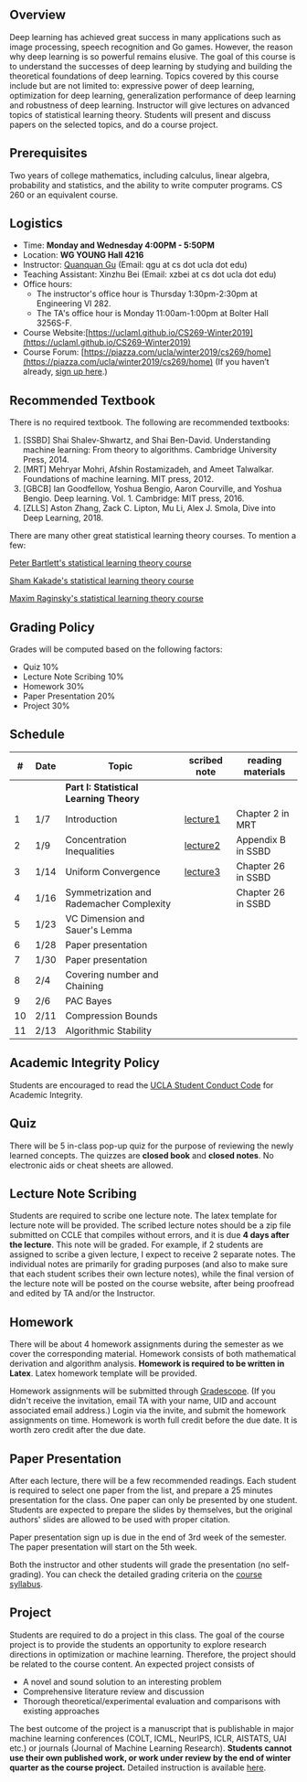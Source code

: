 


## Overview

Deep learning has achieved great success in many applications such as image processing, speech recognition and Go games. However, the reason why deep learning is so powerful remains elusive. The goal of this course is to understand the successes of deep learning by studying and building the theoretical foundations of deep learning. Topics covered by this course include but are not limited to: expressive power of deep learning, optimization for deep learning, generalization performance of deep learning and robustness of deep learning. Instructor will give lectures on advanced topics of statistical learning theory. Students will present and discuss papers on the selected topics, and do a course project.

## Prerequisites
Two years of college mathematics, including calculus, linear algebra, probability and statistics, and the ability to write computer programs. CS 260 or an equivalent course.

## Logistics

<!--University of California, Los Angeles  -->

- Time: **Monday and Wednesday 4:00PM - 5:50PM**
- Location: **WG YOUNG Hall 4216**  
- Instructor: [Quanquan Gu](http://web.cs.ucla.edu/~qgu/) (Email: qgu at cs dot ucla dot edu)   
- Teaching Assistant: Xinzhu Bei (Email: xzbei at cs dot ucla dot edu)
- Office hours: 
    - The instructor's office hour is Thursday 1:30pm-2:30pm at Engineering VI 282. 
    - The TA's office hour is Monday 11:00am-1:00pm at Bolter Hall 3256S-F.
- Course Website:[https://uclaml.github.io/CS269-Winter2019](https://uclaml.github.io/CS269-Winter2019)
- Course Forum: [https://piazza.com/ucla/winter2019/cs269/home](https://piazza.com/ucla/winter2019/cs269/home)
(If you haven’t already, [sign up here](piazza.com/ucla/winter2019/cs269).)

## Recommended Textbook

There is no required textbook. The following are recommended textbooks:

1. [SSBD] Shai Shalev-Shwartz, and Shai Ben-David. Understanding machine learning: From theory to algorithms. Cambridge University Press, 2014. 
2. [MRT] Mehryar Mohri, Afshin Rostamizadeh, and Ameet Talwalkar. Foundations of machine learning. MIT press, 2012. 
3. [GBCB] Ian Goodfellow, Yoshua Bengio, Aaron Courville, and Yoshua Bengio. Deep learning. Vol. 1. Cambridge: MIT press, 2016.
4. [ZLLS] Aston Zhang, Zack C. Lipton, Mu Li, Alex J. Smola, Dive into Deep Learning, 2018.

There are many other great statistical learning theory courses. To mention a few:

[Peter Bartlett's statistical learning theory course](https://people.eecs.berkeley.edu/~bartlett/courses/281b-sp08/)

[Sham Kakade's statistical learning theory course](http://stat.wharton.upenn.edu/~skakade/courses/stat928/)

[Maxim Raginsky's statistical learning theory course](http://maxim.ece.illinois.edu/teaching/SLT/)


## Grading Policy
 
Grades will be computed based on the following factors:

- Quiz 10%
- Lecture Note Scribing 10%
- Homework 30%
- Paper Presentation 20%
- Project 30%

## Schedule


| # | Date  | Topic  | scribed note | reading materials  | 
|----|----|----|----|----|
| | | **Part I: Statistical Learning Theory** | | |
| 1 | 1/7 | Introduction  | [lecture1](https://www.dropbox.com/s/c4bjs0uz8h0nmop/lecture1.pdf?dl=0) | Chapter 2 in MRT |
| 2 | 1/9 | Concentration Inequalities | [lecture2](https://www.dropbox.com/s/mtfravtpeznsbuk/lec02.pdf?dl=0)  | Appendix B in SSBD|
| 3 | 1/14 | Uniform Convergence | [lecture3](https://www.dropbox.com/s/fyhqr7pp1bv929m/lec03.pdf?dl=0)   | Chapter 26 in SSBD|
| 4 | 1/16 | Symmetrization and Rademacher Complexity | | Chapter 26 in SSBD|
| 5 | 1/23 | VC Dimension and Sauer's Lemma | | |
| 6 | 1/28 | Paper presentation | | |
| 7 | 1/30 | Paper presentation | | |
| 8 | 2/4 | Covering number and Chaining | | |
| 9 | 2/6 | PAC Bayes | | |
| 10 | 2/11 | Compression Bounds | | |
| 11 | 2/13 | Algorithmic Stability | | |

## Academic Integrity Policy

Students are encouraged to read the [UCLA Student Conduct Code](https://www.deanofstudents.ucla.edu/Individual-Student-Code) for Academic Integrity. 

## Quiz

There will be 5 in-class pop-up quiz for the purpose of reviewing the newly learned concepts. The quizzes are **closed book** and **closed notes**. No electronic aids or cheat sheets are allowed. 

## Lecture Note Scribing

Students are required to scribe one lecture note. The latex template for lecture note will be provided. The scribed lecture notes should be a zip file submitted on CCLE that compiles without errors, and it is due **4 days after the lecture**. This note will be graded. For example, if 2 students are assigned to scribe a given lecture, I expect to receive 2 separate notes. The individual notes are primarily for grading purposes (and also to make sure that each student scribes their own lecture notes), while the final version of the lecture note will be posted on the course website, after being proofread and edited by TA and/or the Instructor. 

## Homework

There will be about 4 homework assignments during the semester as we cover the corresponding material. Homework consists of both mathematical derivation and algorithm analysis. **Homework is required to be written in Latex**. Latex homework template will be provided.
<!-- \noindent\textbf{Collaboration Policy:} Unless otherwise indicated, you may talk to other students about the homework problems but each student must hand in their own answers and write their own code in the programming part. You also must indicate on each homework with whom you collaborated and cite any other sources you use including
Internet sites. Students cannot use old solution sets for this class or solution manual to the textbook under any circumstances. -->

Homework assignments will be submitted through [Gradescope](https://www.gradescope.com/courses/35032). (If you didn't receive the invitation, email TA with your name, UID and account associated email address.) Login via the invite, and submit the homework assignments on time. Homework is worth full credit before the due date. It is worth zero credit after the due date.

## Paper Presentation

After each lecture, there will be a few recommended readings. Each student is required to select one paper from the list, and prepare a 25 minutes presentation for the class. One paper can only be presented by one student. Students are expected to prepare the slides by themselves, but the original authors' slides are allowed to be used with proper citation. 

Paper presentation sign up is due in the end of 3rd week of the semester. The paper presentation will start on the 5th week.

Both the instructor and other students will grade the presentation (no self-grading). You can check the detailed grading criteria on the [course syllabus](https://www.dropbox.com/s/arxjedzt8frmrkg/syllabus_CS269.pdf?dl=0).

<!-- The detailed grading criteria are as follows:
\begin{itemize}
\item Slides content was clearly visible and self-explainable (5 points)
\item Important messages of the paper were properly delivered (5 points)
\item The presentation was easy to follow 
\item Theory and proofs were  clearly explained (5 points)
%\item All students in the team well understood the paper
\item Presenter did not just read off the slides (5 points)
\item Perfect timing (5 points)
\item Able to well address audience’s questions (5 points)
\item I have learned something from this presentation and would like to read the paper in future (5 points)
\end{itemize} -->

## Project

Students are required to do a project in this class. The goal of the course project is to provide the students an opportunity to explore research directions in optimization or machine learning. Therefore, the project should be related to the course content. An expected project consists of 

- A novel and sound solution to an interesting problem
- Comprehensive literature review and discussion
- Thorough theoretical/experimental evaluation and comparisons with existing approaches

The best outcome of the project is a manuscript that is publishable in major machine learning conferences (COLT, ICML, NeurIPS, ICLR, AISTATS, UAI etc.) or journals (Journal of Machine Learning Research). **Students cannot use their own published work, or work under review by the end of winter quarter as the course project.**
Detailed instruction is available [here](https://www.dropbox.com/s/arxjedzt8frmrkg/syllabus_CS269.pdf?dl=0).

